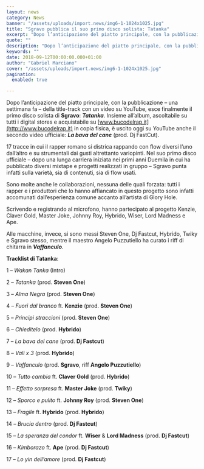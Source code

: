```yaml
---
layout: news
category: News
banner: "/assets/uploads/import.news/img6-1-1024x1025.jpg"
title: "Sgravo pubblica il suo primo disco solista: Tatanka"
excerpt: "Dopo l’anticipazione del piatto principale, con la pubblicazione – una settimana fa – della title-track con un video su YouTube, esce finalmente il primo disco solista di Sgravo: Tatanka. Insieme all’album, ascoltabile su tutti i digital stores e acquistabile su www.bucodelrap.it in copia fisica, è uscito oggi su YouTube anche il secondo video ufficiale: La bava [&hellip"
quote: ""
description: "Dopo l’anticipazione del piatto principale, con la pubblicazione – una settimana fa – della title-track con un video su YouTube, esce finalmente il primo disco solista di Sgravo: Tatanka. Insieme all’album, ascoltabile su tutti i digital stores e acquistabile su www.bucodelrap.it in copia fisica, è uscito oggi su YouTube anche il secondo video ufficiale: La bava [&hellip"
keywords: ""
date: 2018-09-12T00:00:00.000+01:00
author: "Gabriel Marciano"
cover: "/assets/uploads/import.news/img6-1-1024x1025.jpg"
pagination:
  enabled: true

---
```


Dopo l’anticipazione del piatto principale, con la pubblicazione – una settimana fa – della title-track con un video su YouTube, esce finalmente il primo disco solista di **Sgravo**: **_Tatanka_**. Insieme all’album, ascoltabile su tutti i digital stores e acquistabile su [www.bucodelrap.it](http://www.bucodelrap.it) in copia fisica, è uscito oggi su YouTube anche il secondo video ufficiale: **_La bava del cane_** (prod. Dj FastCut).

17 tracce in cui il rapper romano si districa rappando con flow diversi l’uno dall’altro e su strumentali dai gusti altrettanto variopinti. Nel suo primo disco ufficiale – dopo una lunga carriera iniziata nei primi anni Duemila in cui ha pubblicato diversi mixtape e progetti realizzati in gruppo – Sgravo punta infatti sulla varietà, sia di contenuti, sia di flow usati.

Sono molte anche le collaborazioni, nessuna delle quali forzata: tutti i rapper e i produttori che lo hanno affiancato in questo progetto sono infatti accomunati dall’esperienza comune accanto all’artista di Glory Hole.

Scrivendo e registrando al microfono, hanno partecipato al progetto Kenzie, Claver Gold, Master Joke, Johnny Roy, Hybrido, Wiser, Lord Madness e Ape.

Alle macchine, invece, si sono messi Steven One, Dj Fastcut, Hybrido, Twiky e Sgravo stesso, mentre il maestro Angelo Puzzutiello ha curato i riff di chitarra in **_Vaffanculo_**.

**Tracklist di Tatanka**:

1 – _Wakan Tanka_ (Intro)

2 – _Tatanka_ (prod. **Steven One**)

3 – _Alma Negra_ (prod. **Steven One**)

4 – _Fuori dal branco_ ft. **Kenzie** (prod. **Steven One**)

5 – _Principi straccioni_ (prod. **Steven One**)

6 – _Chieditelo_ (prod. **Hybrido**)

7 – _La bava del cane_ (prod. **Dj Fastcut**)

8 – _Vali x 3_ (prod. **Hybrido**)

9 – _Vaffanculo_ (prod. **Sgravo**, riff **Angelo Puzzutiello**)

10 – _Tutto cambia_ ft. **Claver Gold** (prod. **Hybrido**)

11 – _Effetto sorpresa_ ft. **Master Joke** (prod. **Twiky**)

12 – _Sporco e pulito_ ft. **Johnny Roy** (prod. **Steven One**)

13 – _Fragile_ ft. **Hybrido** (prod. **Hybrido**)

14 – _Brucia dentro_ (prod. **Dj Fastcut**)

15 – _La speranza del condor_ ft. **Wiser** & **Lord Madness** (prod. **Dj Fastcut**)

16 – _Kimborazo_ ft. **Ape** (prod. **Dj Fastcut**)

17 – _Lo yin dell’amore_ (prod. **Dj Fastcut**)